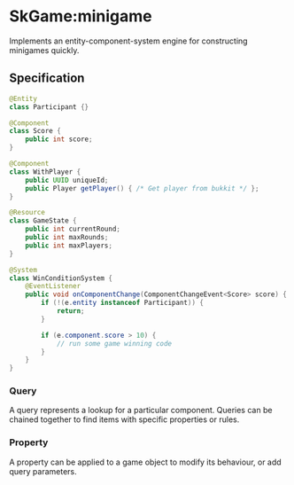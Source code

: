 # SkGame:minigame

Implements an entity-component-system engine for constructing minigames quickly.

## Specification

```java
@Entity
class Participant {}

@Component
class Score {
    public int score;
}

@Component
class WithPlayer {
    public UUID uniqueId;
    public Player getPlayer() { /* Get player from bukkit */ };
}

@Resource
class GameState {
    public int currentRound;
    public int maxRounds;
    public int maxPlayers;
}

@System
class WinConditionSystem {
    @EventListener
    public void onComponentChange(ComponentChangeEvent<Score> score) {
        if (!(e.entity instanceof Participant)) {
            return;
        }

        if (e.component.score > 10) {
            // run some game winning code
        }
    }
}
```

### Query

A query represents a lookup for a particular component. Queries can be chained together to find items with specific properties or rules.

### Property

A property can be applied to a game object to modify its behaviour, or add query parameters.
